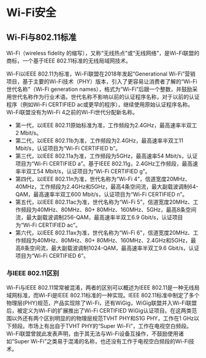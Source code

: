 # Wi-Fi安全

## Wi-Fi与802.11标准

Wi-Fi（wireless fidelity 的缩写），又称“无线热点”或“无线网络”，是Wi-Fi联盟的商标，一个基于IEEE 802.11标准的无线局域网技术。

Wi-Fi以IEEE 802.11为标准，Wi-Fi联盟在2018年发起“Generational Wi-Fi”营销项目，基于主要的Wi-Fi技术（PHY）版本，引入了更容易让消费者了解的“Wi-Fi世代名称”（Wi-Fi generation names），格式为“Wi-Fi”后跟一个整数，并鼓励采用世代名称作为行业术语。世代名称不影响以前的认证程序名称，对于以前的认证程序（例如Wi-Fi CERTIFIED ac或更早的程序），继续使用原始认证程序名称。Wi-Fi联盟没有为Wi-Fi 4之前的Wi-Fi世代分配新名称。

- 第一代，以IEEE 802.11原始标准为准，工作频段为2.4GHz，最高速率半双工2 Mbit/s。
- 第二代，以IEEE 802.11b为准，工作频段为2.4GHz，最高速率半双工11 Mbit/s，认证项目为“Wi-Fi CERTIFIED b”。
- 第三代，以IEEE 802.11a为准，工作频段为5GHz，最高速率54 Mbit/s，认证项目为“Wi-Fi CERTIFIED a”。基于IEEE 802.11g，2.4GHz工作频段，最高速率半双工54 Mbit/s，认证项目为“Wi-Fi CERTIFIED g”。
- 第四代，以IEEE 802.11n为准，世代名称为“Wi-Fi 4”，信道宽度20MHz、40MHz，工作频段为2.4GHz和5GHz，最高4条空间流，最大副载波调制64-QAM，最高速率半双工600 Mbit/s，认证项目为“Wi-Fi CERTIFIED n”。
- 第五代，以IEEE 802.11ac为准，世代名称为“Wi-Fi 5”，信道宽度20MHz、工作频段为40MHz、80MHz、80+ 80MHz、160MHz、5GHz，最高8条空间流，最大副载波调制256-QAM，最高速率半双工6.9 Gbit/s，认证项目为“Wi-Fi CERTIFIED ac”。
- 第六代，以IEEE 802.11ax为准，世代名称为“Wi-Fi 6”，信道宽度20MHz、工作频段为40MHz、80MHz、80+ 80MHz、160MHz、2.4GHz和5GHz，最高8条空间流，最大副载波调制1024-QAM，最高速率半双工9.6 Gbit/s，认证项目为“Wi-Fi CERTIFIED 6”。

### 与IEEE 802.11区别

Wi-Fi与IEEE 802.11常常被混淆，两者的区别可以概述为IEEE 802.11是一种无线局域网标准，而Wi-Fi是IEEE 802.11标准的一种实现。IEEE 802.11标准中制定了多个物理层(PHY)规范，产品实现除了Wi-Fi，还有WiGig，WiGig联盟并入Wi-Fi联盟后，被定义为Wi-Fi的扩展推出了Wi-Fi CERTIFIED WiGig认证项目。在这两类范围以外还有两个区别明显的的物理层规范TVHT PHY和S1G PHY，工作在1 GHz以下频段。市场上有出自于TVHT PHY的“Super Wi-Fi”，工作在电视空白频段。Wi-Fi联盟曾就此发表声明，由于其无法与Wi-Fi设备互操作，不鼓励使用诸如“Super Wi-Fi”之类易于混淆的名称，也还没有工作于电视空白频段的Wi-Fi技术。

